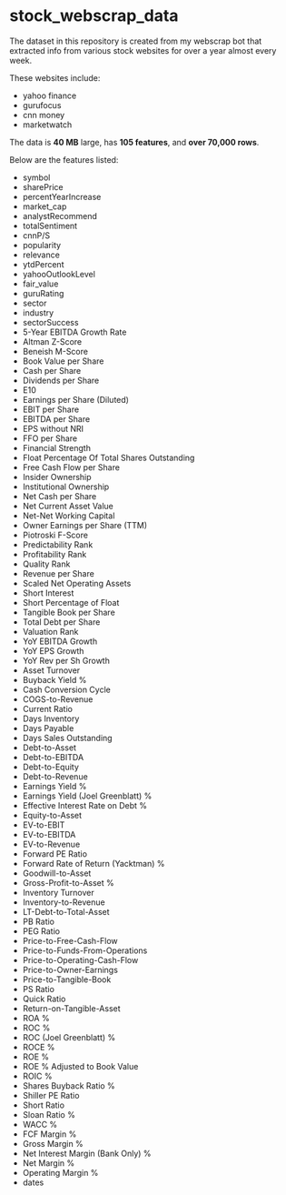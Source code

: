 # stock_webscrap_data

The dataset in this repository is created from my webscrap bot that extracted info from various stock websites for over a year almost every week.

These websites include:

- yahoo finance
- gurufocus
- cnn money
- marketwatch

The data is **40 MB** large, has **105 features**, and **over 70,000 rows**.

Below are the features listed:

- symbol
- sharePrice
- percentYearIncrease
- market_cap
- analystRecommend
- totalSentiment
- cnnP/S
- popularity
- relevance
- ytdPercent
- yahooOutlookLevel
- fair_value
- guruRating
- sector
- industry
- sectorSuccess
- 5-Year EBITDA Growth Rate
- Altman Z-Score
- Beneish M-Score
- Book Value per Share
- Cash per Share
- Dividends per Share
- E10
- Earnings per Share (Diluted)
- EBIT per Share
- EBITDA per Share
- EPS without NRI
- FFO per Share
- Financial Strength
- Float Percentage Of Total Shares Outstanding
- Free Cash Flow per Share
- Insider Ownership
- Institutional Ownership
- Net Cash per Share
- Net Current Asset Value
- Net-Net Working Capital
- Owner Earnings per Share (TTM)
- Piotroski F-Score
- Predictability Rank
- Profitability Rank
- Quality Rank
- Revenue per Share
- Scaled Net Operating Assets
- Short Interest
- Short Percentage of Float
- Tangible Book per Share
- Total Debt per Share
- Valuation Rank
- YoY EBITDA Growth
- YoY EPS Growth
- YoY Rev per Sh Growth
- Asset Turnover
- Buyback Yield %
- Cash Conversion Cycle
- COGS-to-Revenue
- Current Ratio
- Days Inventory
- Days Payable
- Days Sales Outstanding
- Debt-to-Asset
- Debt-to-EBITDA
- Debt-to-Equity
- Debt-to-Revenue
- Earnings Yield %
- Earnings Yield (Joel Greenblatt) %
- Effective Interest Rate on Debt %
- Equity-to-Asset
- EV-to-EBIT
- EV-to-EBITDA
- EV-to-Revenue
- Forward PE Ratio
- Forward Rate of Return (Yacktman) %
- Goodwill-to-Asset
- Gross-Profit-to-Asset %
- Inventory Turnover
- Inventory-to-Revenue
- LT-Debt-to-Total-Asset
- PB Ratio
- PEG Ratio
- Price-to-Free-Cash-Flow
- Price-to-Funds-From-Operations
- Price-to-Operating-Cash-Flow
- Price-to-Owner-Earnings
- Price-to-Tangible-Book
- PS Ratio
- Quick Ratio
- Return-on-Tangible-Asset
- ROA %
- ROC %
- ROC (Joel Greenblatt) %
- ROCE %
- ROE %
- ROE % Adjusted to Book Value
- ROIC %
- Shares Buyback Ratio %
- Shiller PE Ratio
- Short Ratio
- Sloan Ratio %
- WACC %
- FCF Margin %
- Gross Margin %
- Net Interest Margin (Bank Only) %
- Net Margin %
- Operating Margin %
- dates
